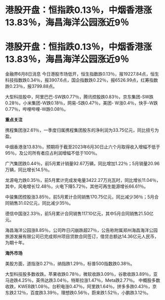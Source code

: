 # 港股开盘：恒指跌0.13％，中烟香港涨13.83％，海昌海洋公园涨近9％

# 港股开盘：恒指跌0.13％，中烟香港涨13.83％，海昌海洋公园涨近9％

金融界6月8日消息
今日港股市场低开，恒生指数跌0.13％，报19227.84点，恒生科技指数跌0.34％，报3907.6点，国企指数跌0.22％，报6526.99点，红筹指数跌0.23％，报3799.88点。

大型科技股中，阿里巴巴-SW跌0.77％，腾讯控股跌0.83％，京东集团-SW跌0.28％，小米集团-W跌0.18％，网易-S跌0.47％，美团-
W涨0.4％，快手-W跌0.77％，哔哩哔哩-W跌0.08％。

**重点关注**

携程集团涨2.61％，一季度归属携程集团股东的净利润为33.75亿元，同比扭亏为盈。

中烟香港涨13.83％，预期将于截至2023年6月30日止六个月取得收入增幅不低于95％，及公司所有者应占利润增幅不低于100％。

广汽集团跌0.44％，前5月累计销量92.67万辆，同比增加1.22％；5月销量20.96万辆，同比增长14.5％。

龙源电力跌0.35％，前5月累计完成发电量3422.27万兆瓦时，同比增长11.04％，其中，风电增长12.48％，火电下降5.72％，其他可再生能源增长66.61％。

中骏集团控股涨3.85％，前5月累计合同销售170.75亿元，同比减少36％；5月合同销售31.02亿元，同比减少35％。

德信中国涨2.33％，前5月累计合同销售117.10亿元，其中5月合同销售21.50亿元。

海昌海洋公园涨8.85％，公司昨日闪崩跌超27％，公告称附属郑州海昌海洋公园旅游发展有限公司已完成郑州项目贷款合同签订，借贷总额达14.36亿元人民币，为期十年。

**海外市场**

美股方面，道指涨0.27％，纳指跌1.29％，标普500指数跌0.38％。

大型科技股多数收跌。苹果收跌0.78％，微软收跌3.09％，谷歌收跌3.89％，亚马逊跌4.25％，英伟达跌3.04％，特斯拉涨1.47％，Meta跌2.77％。
中概股多数收跌，KWEB跌1.08％。台积电涨0.47％，阿里跌1.64％，拼多多跌0.43％，京东跌2.12％，百度跌3.39％，理想跌0.56％，蔚来跌1.52％，小鹏跌3.12％。

